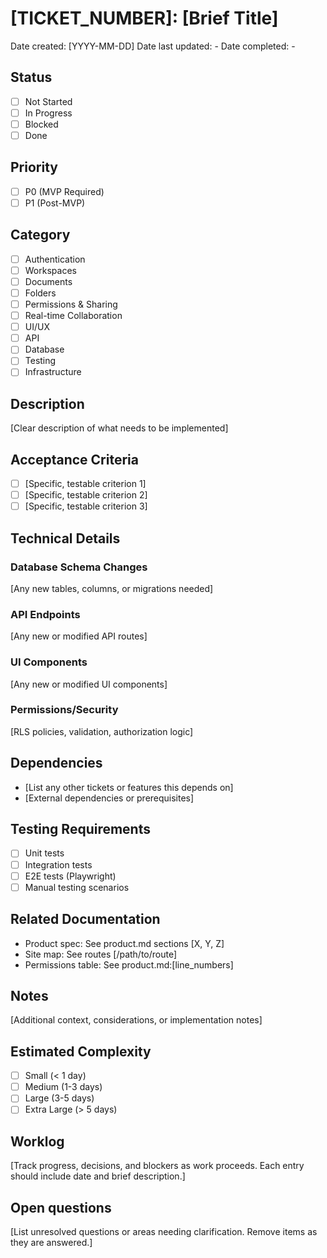 # [TICKET_NUMBER]: [Brief Title]

Date created: [YYYY-MM-DD]
Date last updated: -
Date completed: -

## Status

- [ ] Not Started
- [ ] In Progress
- [ ] Blocked
- [ ] Done

## Priority

- [ ] P0 (MVP Required)
- [ ] P1 (Post-MVP)

## Category

- [ ] Authentication
- [ ] Workspaces
- [ ] Documents
- [ ] Folders
- [ ] Permissions & Sharing
- [ ] Real-time Collaboration
- [ ] UI/UX
- [ ] API
- [ ] Database
- [ ] Testing
- [ ] Infrastructure

## Description

[Clear description of what needs to be implemented]

## Acceptance Criteria

- [ ] [Specific, testable criterion 1]
- [ ] [Specific, testable criterion 2]
- [ ] [Specific, testable criterion 3]

## Technical Details

### Database Schema Changes

[Any new tables, columns, or migrations needed]

### API Endpoints

[Any new or modified API routes]

### UI Components

[Any new or modified UI components]

### Permissions/Security

[RLS policies, validation, authorization logic]

## Dependencies

- [List any other tickets or features this depends on]
- [External dependencies or prerequisites]

## Testing Requirements

- [ ] Unit tests
- [ ] Integration tests
- [ ] E2E tests (Playwright)
- [ ] Manual testing scenarios

## Related Documentation

- Product spec: See product.md sections [X, Y, Z]
- Site map: See routes [/path/to/route]
- Permissions table: See product.md:[line_numbers]

## Notes

[Additional context, considerations, or implementation notes]

## Estimated Complexity

- [ ] Small (< 1 day)
- [ ] Medium (1-3 days)
- [ ] Large (3-5 days)
- [ ] Extra Large (> 5 days)

## Worklog

[Track progress, decisions, and blockers as work proceeds. Each entry should include date and brief description.]

## Open questions

[List unresolved questions or areas needing clarification. Remove items as they are answered.]
